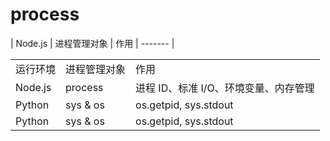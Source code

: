# process
| Node.js | 进程管理对象 | 作用
| ------- |
<table>
  <tr> <td>运行环境</td> <td>进程管理对象</td> <td>作用</td> </tr>
  <tr> <td>Node.js</td> <td>process</td> <td>进程 ID、标准 I/O、环境变量、内存管理</td> </tr>
  <tr> <td>Python</td> <td>sys & os</td> <td>os.getpid, sys.stdout</td> </tr>
  <tr>
    <td>Python</td>
    <td>sys & os</td>
    <td>os.getpid, sys.stdout</td>
  </tr>
</table>
